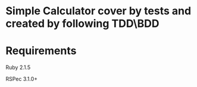 Simple Calculator cover by tests and created by following TDD\BDD
=====

Requirements
=====
Ruby 2.1.5

RSPec 3.1.0+